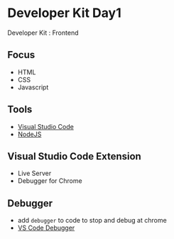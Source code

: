 # Developer Kit Day1

Developer Kit : Frontend

## Focus

* HTML
* CSS
* Javascript

## Tools

* [Visual Studio Code](https://code.visualstudio.com/download)
* [NodeJS](https://nodejs.org/en)

## Visual Studio Code Extension

* Live Server
* Debugger for Chrome

## Debugger

* add `debugger` to code to stop and debug at chrome
* [VS Code Debugger](https://code.visualstudio.com/docs/editor/debugging)

